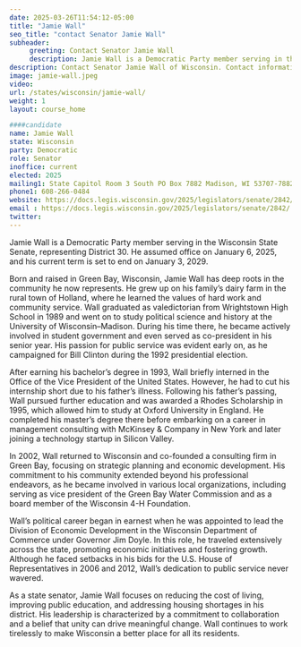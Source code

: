 ```yaml
---
date: 2025-03-26T11:54:12-05:00
title: "Jamie Wall"
seo_title: "contact Senator Jamie Wall"
subheader:
     greeting: Contact Senator Jamie Wall
     description: Jamie Wall is a Democratic Party member serving in the Wisconsin State Senate, representing District 30. He assumed office on January 6, 2025, and his current term is set to end on January 3, 2029.
description: Contact Senator Jamie Wall of Wisconsin. Contact information for Jamie Wall includes email address, phone number, and mailing address.
image: jamie-wall.jpeg
video:
url: /states/wisconsin/jamie-wall/
weight: 1
layout: course_home

####candidate
name: Jamie Wall
state: Wisconsin
party: Democratic
role: Senator
inoffice: current
elected: 2025
mailing1: State Capitol Room 3 South PO Box 7882 Madison, WI 53707-7882
phone1: 608-266-0484
website: https://docs.legis.wisconsin.gov/2025/legislators/senate/2842/
email : https://docs.legis.wisconsin.gov/2025/legislators/senate/2842/
twitter: 
---
```

Jamie Wall is a Democratic Party member serving in the Wisconsin State Senate, representing District 30. He assumed office on January 6, 2025, and his current term is set to end on January 3, 2029.

Born and raised in Green Bay, Wisconsin, Jamie Wall has deep roots in the community he now represents. He grew up on his family’s dairy farm in the rural town of Holland, where he learned the values of hard work and community service. Wall graduated as valedictorian from Wrightstown High School in 1989 and went on to study political science and history at the University of Wisconsin–Madison. During his time there, he became actively involved in student government and even served as co-president in his senior year. His passion for public service was evident early on, as he campaigned for Bill Clinton during the 1992 presidential election.

After earning his bachelor’s degree in 1993, Wall briefly interned in the Office of the Vice President of the United States. However, he had to cut his internship short due to his father’s illness. Following his father’s passing, Wall pursued further education and was awarded a Rhodes Scholarship in 1995, which allowed him to study at Oxford University in England. He completed his master’s degree there before embarking on a career in management consulting with McKinsey & Company in New York and later joining a technology startup in Silicon Valley.

In 2002, Wall returned to Wisconsin and co-founded a consulting firm in Green Bay, focusing on strategic planning and economic development. His commitment to his community extended beyond his professional endeavors, as he became involved in various local organizations, including serving as vice president of the Green Bay Water Commission and as a board member of the Wisconsin 4-H Foundation.

Wall’s political career began in earnest when he was appointed to lead the Division of Economic Development in the Wisconsin Department of Commerce under Governor Jim Doyle. In this role, he traveled extensively across the state, promoting economic initiatives and fostering growth. Although he faced setbacks in his bids for the U.S. House of Representatives in 2006 and 2012, Wall’s dedication to public service never wavered.

As a state senator, Jamie Wall focuses on reducing the cost of living, improving public education, and addressing housing shortages in his district. His leadership is characterized by a commitment to collaboration and a belief that unity can drive meaningful change. Wall continues to work tirelessly to make Wisconsin a better place for all its residents.

